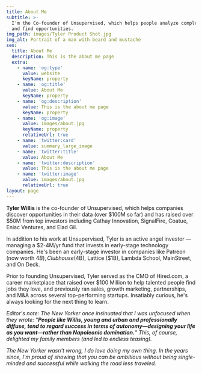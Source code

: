 ```yaml
---
title: About Me
subtitle: >-
  I'm the Co-founder of Unsupervised, which helps people analyze complex data
  and find opportunities.
img_path: images/Tyler Product Shot.jpg
img_alt: Portrait of a man with beard and mustache
seo:
  title: About Me
  description: This is the about me page
  extra:
    - name: 'og:type'
      value: website
      keyName: property
    - name: 'og:title'
      value: About Me
      keyName: property
    - name: 'og:description'
      value: This is the about me page
      keyName: property
    - name: 'og:image'
      value: images/about.jpg
      keyName: property
      relativeUrl: true
    - name: 'twitter:card'
      value: summary_large_image
    - name: 'twitter:title'
      value: About Me
    - name: 'twitter:description'
      value: This is the about me page
    - name: 'twitter:image'
      value: images/about.jpg
      relativeUrl: true
layout: page
---
```

**Tyler Willis** is the co-founder of Unsupervised, which helps companies discover opportunities in their data (over $100M so far) and has raised over $50M from top investors including Cathay Innovation, SignalFire, Coatue, Eniac Ventures, and Elad Gil.

In addition to his work at Unsupervised, Tyler is an active angel investor — managing a $2-4M/yr fund that invests in early-stage technology companies. He's been an early-stage investor in companies like Patreon (now worth $4B), Clubhouse ($4B), Lattice ($1B), Lambda School, MainStreet, and On Deck.

Prior to founding Unsupervised, Tyler served as the CMO of Hired.com, a career marketplace that raised over $100 Million to help talented people find jobs they love, and previously ran sales, growth marketing, partnerships, and M\&A across several top-performing startups. Insatiably curious, he's always looking for the next thing to learn.

*Editor's note: The New Yorker once insinuated that I was unfocused when they wrote: "**People like Willis, young and urban and professionally diffuse, tend to regard success in terms of autonomy—designing your life as you want—rather than Napoleonic domination.**" This, of course, delighted my family members (and led to endless teasing).*

*The New Yorker wasn't wrong, I do love doing my own thing. In the years since, I'm proud of showing that you can be ambitious without being single-minded and successful while walking the road less traveled.*
